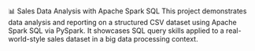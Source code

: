 📊 Sales Data Analysis with Apache Spark SQL
This project demonstrates data analysis and reporting on a structured CSV dataset using Apache Spark SQL via PySpark. It showcases SQL query skills applied to a real-world-style sales dataset in a big data processing context.
